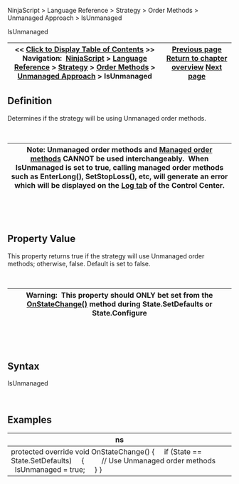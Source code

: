 ﻿


NinjaScript \> Language Reference \> Strategy \> Order Methods \> Unmanaged Approach \> IsUnmanaged






















IsUnmanaged







| \<\< [Click to Display Table of Contents](isunmanaged.md) \>\> **Navigation:**     [NinjaScript](ninjascript.md) \> [Language Reference](language_reference_wip.md) \> [Strategy](strategy.md) \> [Order Methods](order_methods.md) \> [Unmanaged Approach](unmanaged_approach.md) \> IsUnmanaged | [Previous page](ignoreoverfill.md) [Return to chapter overview](unmanaged_approach.md) [Next page](submitorderunmanaged.md) |
| --- | --- |











## Definition


Determines if the strategy will be using Unmanaged order methods. 


 




| Note: Unmanaged order methods and [Managed order methods](managed_approach.md) CANNOT be used interchangeably.  When IsUnmanaged is set to true, calling managed order methods such as EnterLong(), SetStopLoss(), etc, will generate an error which will be displayed on the [Log tab](log_tab2.md) of the Control Center. |
| --- |



 


 


## Property Value


This property returns true if the strategy will use Unmanaged order methods; otherwise, false. Default is set to false. 


 




| Warning:  This property should ONLY bet set from the [OnStateChange()](onstatechange.md) method during State.SetDefaults or State.Configure |
| --- |



 


 


## Syntax


IsUnmanaged


 


## 


## Examples




| ns |
| --- |
| protected override void OnStateChange() {      if (State \=\= State.SetDefaults)      {          // Use Unmanaged order methods          IsUnmanaged \= true;      } } |









